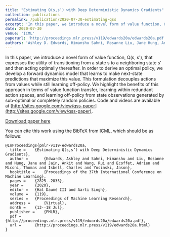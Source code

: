 ```yaml
---
title: "Estimating Q(s,s’) with Deep Deterministic Dynamics Gradients"
collection: publications
permalink: /publication/2020-07-30-estimating-qss
excerpt: 'In this paper, we introduce a novel form of value function, Q(s, s′). We highlight the benefits of this approach in terms of value function transfer, learning within redundant action spaces, and learning off-policy from state observations generated by sub-optimal or completely random policies.'
date: 2020-07-30
venue: 'ICML'
paperurl: 'http://proceedings.mlr.press/v119/edwards20a/edwards20a.pdf'
authors: 'Ashley D. Edwards, Himanshu Sahni, Rosanne Liu, Jane Hung, Ankit Jain, Rui Wang, <span class="me">Adrien Ecoffet</span>, Thomas Miconi, Charles Isbell, Jason Yosinski'
---
```

In this paper, we introduce a novel form of value function, Q(s, s'), that expresses the utility of transitioning from a state s to a neighboring state s' and then acting optimally thereafter. In order to derive an optimal policy, we develop a forward dynamics model that learns to make next-state predictions that maximize this value. This formulation decouples actions from values while still learning off-policy. We highlight the benefits of this approach in terms of value function transfer, learning within redundant action spaces, and learning off-policy from state observations generated by sub-optimal or completely random policies. Code and videos are available at [http://sites.google.com/view/qss-paper](http://sites.google.com/view/qss-paper).

[Download paper here](http://proceedings.mlr.press/v119/edwards20a/edwards20a.pdf)

You can cite this work using the BibTeX from [ICML](http://proceedings.mlr.press/v119/edwards20a.html), which should be as follows:
```
@InProceedings{pmlr-v119-edwards20a,
  title = 	 {Estimating Q(s,s’) with Deep Deterministic Dynamics Gradients},
  author =       {Edwards, Ashley and Sahni, Himanshu and Liu, Rosanne and Hung, Jane and Jain, Ankit and Wang, Rui and Ecoffet, Adrien and Miconi, Thomas and Isbell, Charles and Yosinski, Jason},
  booktitle = 	 {Proceedings of the 37th International Conference on Machine Learning},
  pages = 	 {2825--2835},
  year = 	 {2020},
  editor = 	 {Hal Daumé III and Aarti Singh},
  volume = 	 {119},
  series = 	 {Proceedings of Machine Learning Research},
  address = 	 {Virtual},
  month = 	 {13--18 Jul},
  publisher =    {PMLR},
  pdf = 	 {http://proceedings.mlr.press/v119/edwards20a/edwards20a.pdf},
  url = 	 {http://proceedings.mlr.press/v119/edwards20a.html}
}
```
